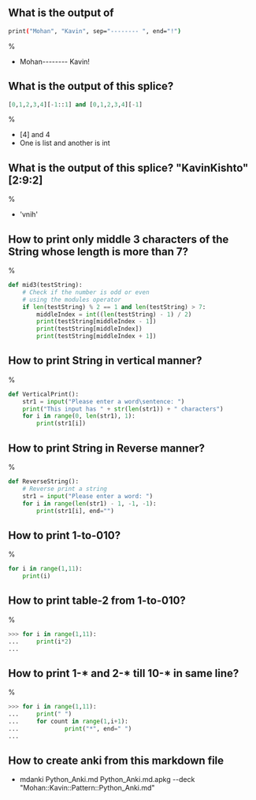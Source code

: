 ## What is the output of 
```bash
print("Mohan", "Kavin", sep="-------- ", end="!")
```
%
* Mohan-------- Kavin!

## What is the output of this splice? 
```python
[0,1,2,3,4][-1::1] and [0,1,2,3,4][-1]
```
%
* [4] and 4
* One is list and another is int


## What is the output of this splice? "KavinKishto"[2:9:2]
%
* 'vnih'

## How to print only middle 3 characters of the String whose length is more than 7?
%
```python
def mid3(testString):
    # Check if the number is odd or even
    # using the modules operator
    if len(testString) % 2 == 1 and len(testString) > 7:
        middleIndex = int((len(testString) - 1) / 2)
        print(testString[middleIndex - 1])
        print(testString[middleIndex])
        print(testString[middleIndex + 1])
```

## How to print String in vertical manner?
%
```python
def VerticalPrint():
    str1 = input("Please enter a word\sentence: ")
    print("This input has " + str(len(str1)) + " characters")
    for i in range(0, len(str1), 1):
        print(str1[i])
```


## How to print String in Reverse manner?
%
```python
def ReverseString():
    # Reverse print a string
    str1 = input("Please enter a word: ")
    for i in range(len(str1) - 1, -1, -1):
        print(str1[i], end="")
```

## How to print 1-to-010?
%
```python
for i in range(1,11):
    print(i)
```

## How to print table-2 from 1-to-010?
%
```python
>>> for i in range(1,11):
...     print(i*2)
... 
```

## How to print 1-* and 2-* till 10-* in same line?
%
```python
>>> for i in range(1,11):
...     print(" ")
...     for count in range(1,i+1):
...             print("*", end=" ")
... 
```



## How to create anki from this markdown file
* mdanki Python_Anki.md Python_Anki.md.apkg --deck "Mohan::Kavin::Pattern::Python_Anki.md"